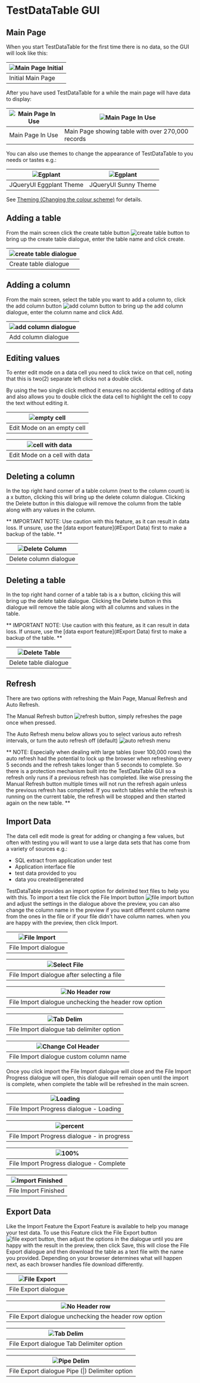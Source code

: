 # TestDataTable GUI

## Main Page
When you start TestDataTable for the first time there is no data, so the GUI will look like this:

|![Main Page Initial](Images/v0.2.0-MainPageInitial.png)|
|---|
|Initial Main Page|

After you have used TestDataTable for a while the main page will have data to display:

|![Main Page In Use](Images/v0.2.0-MainPageInUse.png)|![Main Page In Use](Images/v0.2.0-MainPageInUseBig.png)|
|---|---|
|Main Page In Use|Main Page showing table with over 270,000 records|

You can also use themes to change the appearance of TestDataTable to you needs or tastes e.g.:

|![Egplant](Images/v0.2.0-MainPageThemeEggplant.png)|![Egplant](Images/v0.2.0-MainPageThemeSunny.png)|
|---|---|
|JQueryUI Eggplant Theme|JQueryUI Sunny Theme|

See [Theming (Changing the colour scheme)](./InstallationAndConfiguration.md#theming-changing-the-colour-scheme) for details.

## Adding a table
From the main screen click the create table button ![create table button](Images/v0.2.0-ButtonCreateTable.png) to bring up the create table dialogue, enter the table name and click create.

|![create table dialogue](Images/v0.2.0-CreateTable.png)|
|---|
|Create table dialogue|

## Adding a column
From the main screen, select the table you want to add a column to, click the add column button ![add column button](Images/v0.2.0-ButtonAddColumn.png) to bring up the add column dialogue, enter the column name and click Add.

|![add column dialogue](Images/v0.2.0-AddColumn.png)|
|---|
|Add column dialogue|

## Editing values
To enter edit mode on a data cell you need to click twice on that cell, noting that this is two(2) separate left clicks not a double click.

By using the two single click method it ensures no accidental editing of data and also allows you to double click the data cell to highlight the cell to copy the text without editing it.

|![empty cell](Images/v0.2.0-EditModeEmpty.png)|
|---|
|Edit Mode on an empty cell|

|![cell with data](Images/v0.2.0-EditModeExisting.png)|
|---|
|Edit Mode on a cell with data|


## Deleting a column
In the top right hand corner of a table column (next to the column count) is a x button, clicking this will bring up the delete column dialogue. Clicking the Delete button in this dialogue will remove the column from the table along with any values in the column.

** IMPORTANT NOTE: Use caution with this feature, as it can result in data loss. If unsure, use the [data export feature](#Export Data) first to make a backup of the table. **

|![Delete Column](Images/v0.2.0-DeleteColumn.png)|
|---|
|Delete column dialogue|

## Deleting a table
In the top right hand corner of a table tab is a x button, clicking this will bring up the delete table dialogue. Clicking the Delete button in this dialogue will remove the table along with all columns and values in the table.

** IMPORTANT NOTE: Use caution with this feature, as it can result in data loss. If unsure, use the [data export feature](#Export Data) first to make a backup of the table. **

|![Delete Table](Images/v0.2.0-DeleteTable.png)|
|---|
|Delete table dialogue|


## Refresh
There are two options with refreshing the Main Page, Manual Refresh and Auto Refresh.

The Manual Refresh button ![refresh button](Images/v0.2.0-ButtonRefresh.png), simply refreshes the page once when pressed.

The Auto Refresh menu below allows you to select various auto refresh intervals, or turn the auto refresh off (default)
![auto refresh menu](Images/v0.2.0-AotoRefreshOptions.png)

** NOTE: Especially when dealing with large tables (over 100,000 rows) the auto refresh had the potential to lock up the browser when refreshing every 5 seconds and the refresh takes longer than 5 seconds to complete. So there is a protection mechanism built into the TestDataTable GUI so a refresh only runs if a previous refresh has completed. like wise pressing the Manual Refresh button multiple times will not run the refresh again unless the previous refresh has completed. If you switch tables while the refresh is running on the current table, the refresh will be stopped and then started again on the new table. **


## Import Data
The data cell edit mode is great for adding or changing a few values, but often with testing you will want to use a large data sets that has come from a variety of sources e.g.:
- SQL extract from application under test
- Application interface file
- test data provided to you
- data you created/generated

TestDataTable provides an import option for delimited text files to help you with this. To import a text file click the File Import button ![file import button](Images/v0.2.0-ButtonImportFile.png) and adjust the settings in the dialogue above the preview, you can also change the column name in the preview if you want different column name from the ones in the file or if your file didn't have column names. when you are happy with the preview, then click Import.

|![File Import](Images/v0.2.0-ImportDefault.png)|
|---|
|File Import dialogue|

|![Select File](Images/v0.2.0-ImportSelectFile.png)|
|---|
|File Import dialogue after selecting a file|

|![No Header row](Images/v0.2.0-ImportNoHeadder.png)|
|---|
|File Import dialogue unchecking the header row option|

|![Tab Delim](Images/v0.2.0-ImportTabDelim.png)|
|---|
|File Import dialogue tab delimiter option|

|![Change Col Header](Images/v0.2.0-ImportEditColHdr.png)|
|---|
|File Import dialogue custom column name|

Once you click import the File Import dialogue will close and the File Import Progress dialogue will open, this dialogue will remain open until the import is complete, when complete the table will be refreshed in the main screen.

|![Loading](Images/v0.2.0-ImportProgressLoading.png)|
|---|
|File Import Progress dialogue - Loading|

|![percent](Images/v0.2.0-ImportProgress%25.png)|
|---|
|File Import Progress dialogue - in progress|

|![100%](Images/v0.2.0-ImportProgress100%25.png)|
|---|
|File Import Progress dialogue - Complete|

|![Import Finished](Images/v0.2.0-ImportFinished.png)|
|---|
|File Import Finished|

## Export Data
Like the Import Feature the Export Feature is available to help you manage your test data. To use this Feature click the  File Export button ![file export button](Images/v0.2.0-ButtonExportFile.png), then adjust the options in the dialogue until you are happy with the result in the preview, then click Save, this will close the File Export dialogue and then download the table as a text file with the name you provided. Depending on your browser determines what will happen next, as each browser handles file download differently.

|![File Export](Images/v0.2.0-ExportDefault.png)|
|---|
|File Export dialogue|

|![No Header row](Images/v0.2.0-ExportNoHdr.png)|
|---|
|File Export dialogue unchecking the header row option|

|![Tab Delim](Images/v0.2.0-ExportTabDelim.png)|
|---|
|File Export dialogue Tab Delimiter option|

|![Pipe Delim](Images/v0.2.0-ExportPipeDelim.png)|
|---|
|File Export dialogue Pipe (\|) Delimiter option|
